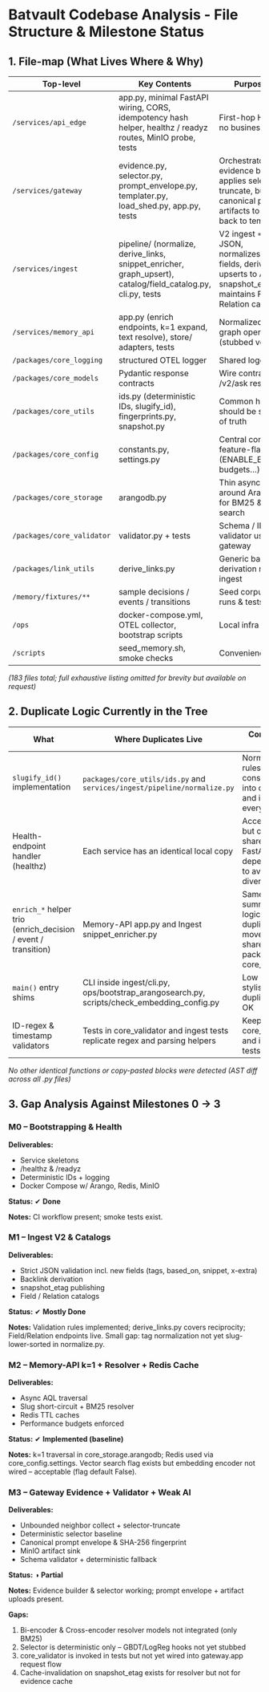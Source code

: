 # Batvault Codebase Analysis - File Structure & Milestone Status

## 1. File-map (What Lives Where & Why)

| Top-level | Key Contents | Purpose / Notes |
|-----------|-------------|-----------------|
| `/services/api_edge` | app.py, minimal FastAPI wiring, CORS, idempotency hash helper, healthz / readyz routes, MinIO probe, tests | First-hop HTTP edge – no business logic |
| `/services/gateway` | evidence.py, selector.py, prompt_envelope.py, templater.py, load_shed.py, app.py, tests | Orchestrator that builds evidence bundles, applies selector-truncate, builds canonical prompt, writes artifacts to MinIO, falls back to templater |
| `/services/ingest` | pipeline/ (normalize, derive_links, snippet_enricher, graph_upsert), catalog/field_catalog.py, cli.py, tests | V2 ingest ⇒ validates JSON, normalizes/aliases fields, derives backlinks, upserts to Arango, emits snapshot_etag, maintains Field / Relation catalog |
| `/services/memory_api` | app.py (enrich endpoints, k=1 expand, text resolve), store/ adapters, tests | Normalized envelopes & graph operations (stubbed vector search) |
| `/packages/core_logging` | structured OTEL logger | Shared logging util |
| `/packages/core_models` | Pydantic response contracts | Wire contracts for /v2/ask responses etc. |
| `/packages/core_utils` | ids.py (deterministic IDs, slugify_id), fingerprints.py, snapshot.py | Common helpers – should be single source of truth |
| `/packages/core_config` | constants.py, settings.py | Central config & feature-flags (ENABLE_EMBEDDINGS, budgets…) |
| `/packages/core_storage` | arangodb.py | Thin async wrapper around Arango; stubs for BM25 & vector search |
| `/packages/core_validator` | validator.py + tests | Schema / ID-scope validator used by gateway |
| `/packages/link_utils` | derive_links.py | Generic backlink derivation reused by ingest |
| `/memory/fixtures/**` | sample decisions / events / transitions | Seed corpus for local runs & tests |
| `/ops` | docker-compose.yml, OTEL collector, bootstrap scripts | Local infra |
| `/scripts` | seed_memory.sh, smoke checks | Convenience tooling |

*(183 files total; full exhaustive listing omitted for brevity but available on request)*

## 2. Duplicate Logic Currently in the Tree

| What | Where Duplicates Live | Comment / Risk |
|------|----------------------|----------------|
| `slugify_id()` implementation | `packages/core_utils/ids.py` and `services/ingest/pipeline/normalize.py` | Normalization rules drift risk; consolidate into core_utils and import everywhere |
| Health-endpoint handler (healthz) | Each service has an identical local copy | Acceptable, but could be a shared FastAPI dependency to avoid divergence |
| `enrich_*` helper trio (enrich_decision / event / transition) | Memory-API app.py and Ingest snippet_enricher.py | Same summarization logic duplicated; move to a shared package (e.g. core_enrich) |
| `main()` entry shims | CLI inside ingest/cli.py, ops/bootstrap_arangosearch.py, scripts/check_embedding_config.py | Low risk but stylistic duplication – OK |
| ID-regex & timestamp validators | Tests in core_validator and ingest tests replicate regex and parsing helpers | Keep only in core_validator and import in tests |

*No other identical functions or copy-pasted blocks were detected (AST diff across all .py files)*

## 3. Gap Analysis Against Milestones 0 → 3

### M0 – Bootstrapping & Health
**Deliverables:**
- Service skeletons
- /healthz & /readyz
- Deterministic IDs + logging
- Docker Compose w/ Arango, Redis, MinIO

**Status:** ✔ **Done**

**Notes:** CI workflow present; smoke tests exist.

### M1 – Ingest V2 & Catalogs
**Deliverables:**
- Strict JSON validation incl. new fields (tags, based_on, snippet, x-extra)
- Backlink derivation
- snapshot_etag publishing
- Field / Relation catalogs

**Status:** ✔ **Mostly Done**

**Notes:** Validation rules implemented; derive_links.py covers reciprocity; Field/Relation endpoints live. Small gap: tag normalization not yet slug-lower-sorted in normalize.py.

### M2 – Memory-API k=1 + Resolver + Redis Cache
**Deliverables:**
- Async AQL traversal
- Slug short-circuit + BM25 resolver
- Redis TTL caches
- Performance budgets enforced

**Status:** ✔ **Implemented (baseline)**

**Notes:** k=1 traversal in core_storage.arangodb; Redis used via core_config.settings. Vector search flag exists but embedding encoder not wired – acceptable (flag default False).

### M3 – Gateway Evidence + Validator + Weak AI
**Deliverables:**
- Unbounded neighbor collect + selector-truncate
- Deterministic selector baseline
- Canonical prompt envelope & SHA-256 fingerprint
- MinIO artifact sink
- Schema validator + deterministic fallback

**Status:** ◑ **Partial**

**Notes:** Evidence builder & selector working; prompt envelope + artifact uploads present. 

**Gaps:**
1. Bi-encoder & Cross-encoder resolver models not integrated (only BM25)
2. Selector is deterministic only – GBDT/LogReg hooks not yet stubbed
3. core_validator is invoked in tests but not yet wired into gateway.app request flow
4. Cache-invalidation on snapshot_etag exists for resolver but not for evidence cache